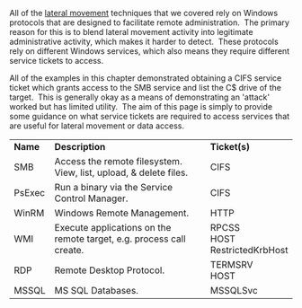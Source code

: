 
All of the [lateral movement](https://www.zeropointsecurity.co.uk/path-player?courseid=red-team-ops&unit=674b793699b3a08430017d88) techniques that we covered rely on Windows protocols that are designed to facilitate remote administration.  The primary reason for this is to blend lateral movement activity into legitimate administrative activity, which makes it harder to detect.  These protocols rely on different Windows services, which also means they require different service tickets to access.

All of the examples in this chapter demonstrated obtaining a CIFS service ticket which grants access to the SMB service and list the C$ drive of the target.  This is generally okay as a means of demonstrating an 'attack' worked but has limited utility.  The aim of this page is simply to provide some guidance on what service tickets are required to access services that are useful for lateral movement or data access.

|   |   |   |
|---|---|---|
|**Name**|**Description**|**Ticket(s)**|
|SMB|Access the remote filesystem.  View, list, upload, & delete files.|CIFS|
|PsExec|Run a binary via the Service Control Manager.|CIFS|
|WinRM|Windows Remote Management.|HTTP|
|WMI|Execute applications on the remote target, e.g. process call create.|RPCSS  <br>HOST  <br>RestrictedKrbHost|
|RDP|Remote Desktop Protocol.|TERMSRV  <br>HOST|
|MSSQL|MS SQL Databases.|MSSQLSvc|